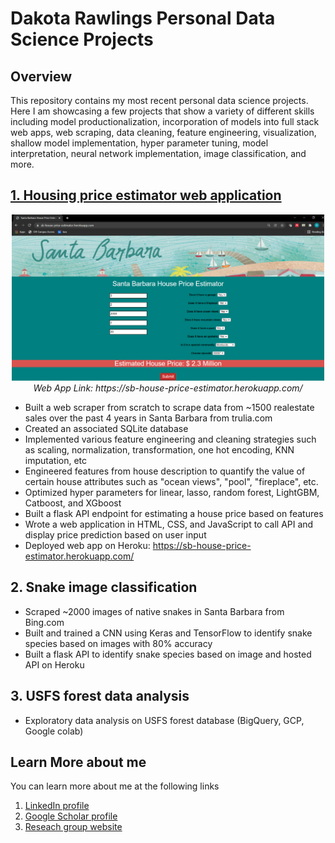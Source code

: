 # Dakota Rawlings Personal Data Science Projects

## Overview

This repository contains my most recent personal data science projects. Here I am showcasing a few projects that show a variety of different skills including model productionalization, incorporation of models into full stack web apps, web scraping, data cleaning, feature engineering, visualization, shallow model implementation, hyper parameter tuning, model interpretation, neural network implementation, image classification, and more. 

## [1. Housing price estimator web application](/santa_barbara_realestate_analysis)

<p align="center">
  <img src="santa_barbara_realestate_analysis/readme_pictures/homepage2.png" width="500" >
  <br>
  <em>Web App Link: https://sb-house-price-estimator.herokuapp.com/</em>
  </br>
</p>

* Built a web scraper from scratch to scrape data from ~1500 realestate sales over the past 4 years in Santa Barbara from trulia.com
* Created an associated SQLite database
* Implemented various feature engineering and cleaning strategies such as scaling, normalization, transformation, one hot encoding, KNN imputation, etc
* Engineered features from house description to quantify the value of certain house attributes such as "ocean views", "pool", "fireplace", etc. 
* Optimized hyper parameters for linear, lasso, random forest, LightGBM, Catboost, and XGboost
* Built a flask API endpoint for estimating a house price based on features
* Wrote a web application in HTML, CSS, and JavaScript to call API and display price prediction based on user input
* Deployed web app on Heroku: https://sb-house-price-estimator.herokuapp.com/
## 2. Snake image classification 
* Scraped ~2000 images of native snakes in Santa Barbara from Bing.com
* Built and trained a CNN using Keras and TensorFlow to identify snake species based on images with 80% accuracy
* Built a flask API to identify snake species based on image and hosted API on Heroku
## 3. USFS forest data analysis
* Exploratory data analysis on USFS forest database (BigQuery, GCP, Google colab)

## Learn More about me

You can learn more about me at the following links

1. [LinkedIn profile](https://www.linkedin.com/in/dakotarawlings/)
2. [Google Scholar profile](https://scholar.google.com/citations?view_op=list_works&hl=en&hl=en&user=X_x46vUAAAAJ)
3. [Reseach group website](http://www.segalman.mrl.ucsb.edu/)
